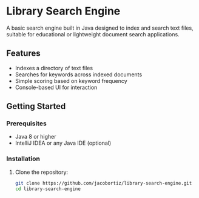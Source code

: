 # Library Search Engine

A basic search engine built in Java designed to index and search text files, suitable for educational or lightweight document search applications.

## Features

- Indexes a directory of text files
- Searches for keywords across indexed documents
- Simple scoring based on keyword frequency
- Console-based UI for interaction

## Getting Started

### Prerequisites

- Java 8 or higher
- IntelliJ IDEA or any Java IDE (optional)

### Installation

1. Clone the repository:

   ```bash
   git clone https://github.com/jacobortiz/library-search-engine.git
   cd library-search-engine
